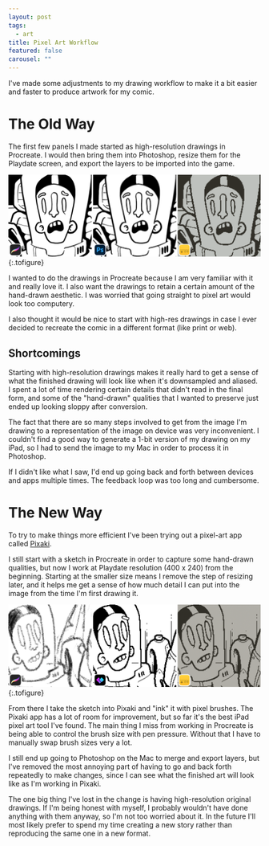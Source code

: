 ```yaml
---
layout: post
tags:
  - art
title: Pixel Art Workflow
featured: false
carousel: ""
---
```


I've made some adjustments to my drawing workflow to make it a bit easier and faster to produce artwork for my comic.

# The Old Way

The first few panels I made started as high-resolution drawings in Procreate. I would then bring them into Photoshop, resize them for the Playdate screen, and export the layers to be imported into the game.

![Old workflow](/images/posts/2021-08/workflow-old.png "You don't know exactly how the art will look until you see it in the game")
{:.tofigure}

I wanted to do the drawings in Procreate because I am very familiar with it and really love it. I also want the drawings to retain a certain amount of the hand-drawn aesthetic. I was worried that going straight to pixel art would look too computery.

I also thought it would be nice to start with high-res drawings in case I ever decided to recreate the comic in a different format (like print or web).

## Shortcomings

Starting with high-resolution drawings makes it really hard to get a sense of what the finished drawing will look like when it's downsampled and aliased. I spent a lot of time rendering certain details that didn't read in the final form, and some of the "hand-drawn" qualities that I wanted to preserve just ended up looking sloppy after conversion.

The fact that there are so many steps involved to get from the image I'm drawing to a representation of the image on device was very inconvenient. I couldn't find a good way to generate a 1-bit version of my drawing on my iPad, so I had to send the image to my Mac in order to process it in Photoshop.

If I didn't like what I saw, I'd end up going back and forth between devices and apps multiple times. The feedback loop was too long and cumbersome.

# The New Way

To try to make things more efficient I've been trying out a pixel-art app called [Pixaki](https://pixaki.com).

I still start with a sketch in Procreate in order to capture some hand-drawn qualities, but now I work at Playdate resolution (400 x 240) from the beginning. Starting at the smaller size means I remove the step of resizing later, and it helps me get a sense of how much detail I can put into the image from the time I'm first drawing it.

![New workflow](/images/posts/2021-08/workflow-new.png "Working in Pixaki gets me closer to the final image earlier in the process")
{:.tofigure}

From there I take the sketch into Pixaki and "ink" it with pixel brushes. The Pixaki app has a lot of room for improvement, but so far it's the best iPad pixel art tool I've found. The main thing I miss from working in Procreate is being able to control the brush size with pen pressure. Without that I have to manually swap brush sizes very a lot.

I still end up going to Photoshop on the Mac to merge and export layers, but I've removed the most annoying part of having to go and back forth repeatedly to make changes, since I can see what the finished art will look like as I'm working in Pixaki.

The one big thing I've lost in the change is having high-resolution original drawings. If I'm being honest with myself, I probably wouldn't have done anything with them anyway, so I'm not too worried about it. In the future I'll most likely prefer to spend my time creating a new story rather than reproducing the same one in a new format.
